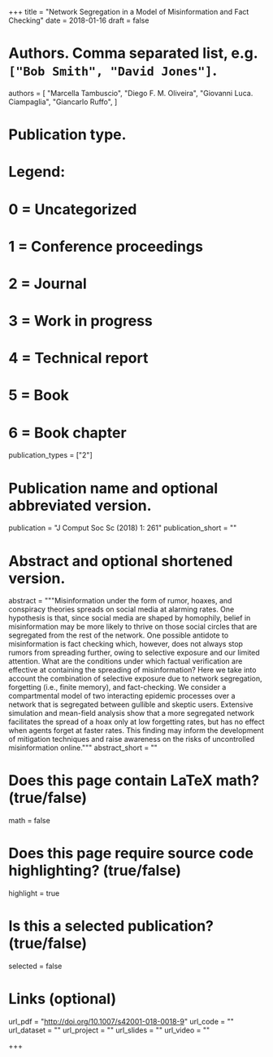 +++
title = "Network Segregation in a Model of Misinformation and Fact Checking"
date = 2018-01-16
draft = false

# Authors. Comma separated list, e.g. `["Bob Smith", "David Jones"]`.
authors = [
    "Marcella Tambuscio",
    "Diego F. M. Oliveira",
    "Giovanni Luca. Ciampaglia",
    "Giancarlo Ruffo",
]

# Publication type.
# Legend:
# 0 = Uncategorized
# 1 = Conference proceedings
# 2 = Journal
# 3 = Work in progress
# 4 = Technical report
# 5 = Book
# 6 = Book chapter
publication_types = ["2"]

# Publication name and optional abbreviated version.
publication = "J Comput Soc Sc (2018) 1: 261"
publication_short = ""

# Abstract and optional shortened version.
abstract = """Misinformation under the form of rumor, hoaxes, and conspiracy theories spreads on social media at alarming rates. One hypothesis is that, since social media are shaped by homophily, belief in misinformation may be more likely to thrive on those social circles that are segregated from the rest of the network. One possible antidote to misinformation is fact checking which, however, does not always stop rumors from spreading further, owing to selective exposure and our limited attention. What are the conditions under which factual verification are effective at containing the spreading of misinformation? Here we take into account the combination of selective exposure due to network segregation, forgetting (i.e., finite memory), and fact-checking. We consider a compartmental model of two interacting epidemic processes over a network that is segregated between gullible and skeptic users. Extensive simulation and mean-field analysis show that a more segregated network facilitates the spread of a hoax only at low forgetting rates, but has no effect when agents forget at faster rates. This finding may inform the development of mitigation techniques and raise awareness on the risks of uncontrolled misinformation online."""
abstract_short = ""

# Does this page contain LaTeX math? (true/false)
math = false

# Does this page require source code highlighting? (true/false)
highlight = true

# Is this a selected publication? (true/false)
selected = false

# Links (optional)
url_pdf = "http://doi.org/10.1007/s42001-018-0018-9"
url_code = ""
url_dataset = ""
url_project = ""
url_slides = ""
url_video = ""

+++

